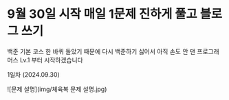 # 9월 30일 시작 매일 1문제 진하게 풀고 블로그 쓰기

백준 기본 코스 한 바퀴 돌았기 때문에 다시 백준하기 싫어서 아직 손도 안 댄 프로그래머스 Lv.1 부터 시작하겠습니다

1일차 (2024.09.30)

![문제 설명](img/체육복 문제 설명.jpg)